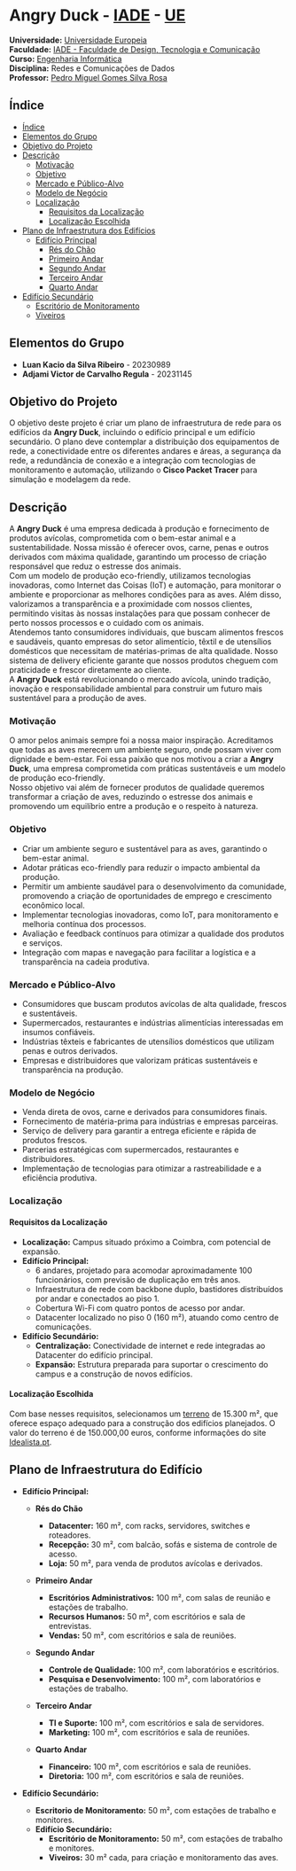 # Angry Duck - [IADE](https://www.iade.europeia.pt/) - [UE](https://www.europeia.pt/)

**Universidade:** [Universidade Europeia](https://www.europeia.pt/)   
**Faculdade:** [IADE - Faculdade de Design, Tecnologia e Comunicação](https://www.iade.europeia.pt/)  
**Curso:** [Engenharia Informática](https://www.iade.europeia.pt/licenciaturas/engenharia-informatica/)   
**Disciplina:** Redes e Comunicações de Dados  
**Professor:** [Pedro Miguel Gomes Silva Rosa](https://www.linkedin.com/in/pedro-mgs-rosa/?originalSubdomain=pt)

## Índice
- [Índice](#índice) 
- [Elementos do Grupo](#elementos-do-grupo)
- [Objetivo do Projeto](#objetivo-do-projeto)
- [Descrição](#descrição)
    - [Motivação](#motivação)
    - [Objetivo](#objetivo)
    - [Mercado e Público-Alvo](#mercado-e-público-alvo)
    - [Modelo de Negócio](#modelo-de-negócio)
    - [Localização](#localização)
        - [Requisitos da Localização](#requisitos-da-localização)
        - [Localização Escolhida](#localização-escolhida)
- [Plano de Infraestrutura dos Edifícios](#plano-de-infraestrutura-do-edifício)
    - [Edifício Principal](#edifício-principal)
        - [Rés do Chão](#rés-do-chão)
        - [Primeiro Andar](#primeiro-andar)
        - [Segundo Andar](#segundo-andar)
        - [Terceiro Andar](#terceiro-andar)
        - [Quarto Andar](#quarto-andar)
- [Edifício Secundário](#edifício-secundário)
    - [Escritório de Monitoramento](#escritório-de-monitoramento)
    - [Viveiros](#viveiros)

## Elementos do Grupo

- **Luan Kacio da Silva Ribeiro** - 20230989
- **Adjami Victor de Carvalho Regula** - 20231145

## Objetivo do Projeto

O objetivo deste projeto é criar um plano de infraestrutura de rede para os edifícios da **Angry Duck**, incluindo o edifício principal e um edifício secundário. O plano deve contemplar a distribuição dos equipamentos de rede, a conectividade entre os diferentes andares e áreas, a segurança da rede, a redundância de conexão e a integração com tecnologias de monitoramento e automação, utilizando o **Cisco Packet Tracer** para simulação e modelagem da rede.

## Descrição
A **Angry Duck** é uma empresa dedicada à produção e fornecimento de produtos avícolas, comprometida com o bem-estar animal e a sustentabilidade. Nossa missão é oferecer ovos, carne, penas e outros derivados com máxima qualidade, garantindo um processo de criação responsável que reduz o estresse dos animais.  
Com um modelo de produção eco-friendly, utilizamos tecnologias inovadoras, como Internet das Coisas (IoT) e automação, para monitorar o ambiente e proporcionar as melhores condições para as aves. Além disso, valorizamos a transparência e a proximidade com nossos clientes, permitindo visitas às nossas instalações para que possam conhecer de perto nossos processos e o cuidado com os animais.  
Atendemos tanto consumidores individuais, que buscam alimentos frescos e saudáveis, quanto empresas do setor alimentício, têxtil e de utensílios domésticos que necessitam de matérias-primas de alta qualidade. Nosso sistema de delivery eficiente garante que nossos produtos cheguem com praticidade e frescor diretamente ao cliente.  
A **Angry Duck** está revolucionando o mercado avícola, unindo tradição, inovação e responsabilidade ambiental para construir um futuro mais sustentável para a produção de aves.

### Motivação
O amor pelos animais sempre foi a nossa maior inspiração. Acreditamos que todas as aves merecem um ambiente seguro, onde possam viver com dignidade e bem-estar. Foi essa paixão que nos motivou a criar a **Angry Duck**, uma empresa comprometida com práticas sustentáveis e um modelo de produção eco-friendly.  
Nosso objetivo vai além de fornecer produtos de qualidade queremos transformar a criação de aves, reduzindo o estresse dos animais e promovendo um equilíbrio entre a produção e o respeito à natureza.

### Objetivo
- Criar um ambiente seguro e sustentável para as aves, garantindo o bem-estar animal.
- Adotar práticas eco-friendly para reduzir o impacto ambiental da produção.
- Permitir um ambiente saudável para o desenvolvimento da comunidade, promovendo a criação de oportunidades de emprego e crescimento econômico local.
- Implementar tecnologias inovadoras, como IoT, para monitoramento e melhoria contínua dos processos.
- Avaliação e feedback contínuos para otimizar a qualidade dos produtos e serviços.
- Integração com mapas e navegação para facilitar a logística e a transparência na cadeia produtiva.

### Mercado e Público-Alvo

- Consumidores que buscam produtos avícolas de alta qualidade, frescos e sustentáveis.
- Supermercados, restaurantes e indústrias alimentícias interessadas em insumos confiáveis.
- Indústrias têxteis e fabricantes de utensílios domésticos que utilizam penas e outros derivados.
- Empresas e distribuidores que valorizam práticas sustentáveis e transparência na produção.

### Modelo de Negócio

- Venda direta de ovos, carne e derivados para consumidores finais.  
- Fornecimento de matéria-prima para indústrias e empresas parceiras.  
- Serviço de delivery para garantir a entrega eficiente e rápida de produtos frescos.  
- Parcerias estratégicas com supermercados, restaurantes e distribuidores.  
- Implementação de tecnologias para otimizar a rastreabilidade e a eficiência produtiva.

### Localização

#### Requisitos da Localização  

- **Localização:** Campus situado próximo a Coimbra, com potencial de expansão.  
- **Edifício Principal:**  
  - 6 andares, projetado para acomodar aproximadamente 100 funcionários, com previsão de duplicação em três anos.  
  - Infraestrutura de rede com backbone duplo, bastidores distribuídos por andar e conectados ao piso 1.  
  - Cobertura Wi-Fi com quatro pontos de acesso por andar.  
  - Datacenter localizado no piso 0 (160 m²), atuando como centro de comunicações.  
- **Edifício Secundário:**  
  - **Centralização:** Conectividade de internet e rede integradas ao Datacenter do edifício principal.  
  - **Expansão:** Estrutura preparada para suportar o crescimento do campus e a construção de novos edifícios.  

#### Localização Escolhida  

Com base nesses requisitos, selecionamos um [terreno](https://www.idealista.pt/imovel/33768148/) de 15.300 m², que oferece espaço adequado para a construção dos edifícios planejados. O valor do terreno é de 150.000,00 euros, conforme informações do site [Idealista.pt](https://www.idealista.pt).

## Plano de Infraestrutura do Edifício

- **Edifício Principal:**  

    - **Rés do Chão**
        - **Datacenter:** 160 m², com racks, servidores, switches e roteadores.
        - **Recepção:** 30 m², com balcão, sofás e sistema de controle de acesso.
        - **Loja:** 50 m², para venda de produtos avícolas e derivados.

    - **Primeiro Andar**
        - **Escritórios Administrativos:** 100 m², com salas de reunião e estações de trabalho.
        - **Recursos Humanos:** 50 m², com escritórios e sala de entrevistas.
        - **Vendas:** 50 m², com escritórios e sala de reuniões.

    - **Segundo Andar**
        - **Controle de Qualidade:** 100 m², com laboratórios e escritórios.
        - **Pesquisa e Desenvolvimento:** 100 m², com laboratórios e estações de trabalho.

    - **Terceiro Andar**
        - **TI e Suporte:** 100 m², com escritórios e sala de servidores.
        - **Marketing:** 100 m², com escritórios e sala de reuniões.

    - **Quarto Andar**
        - **Financeiro:** 100 m², com escritórios e sala de reuniões.
        - **Diretoria:** 100 m², com escritórios e sala de reuniões.

- **Edifício Secundário:**
    - **Escritorio de Monitoramento:** 50 m², com estações de trabalho e monitores.
    - **Edifício Secundário:**
        - **Escritório de Monitoramento:** 50 m², com estações de trabalho e monitores.
        - **Viveiros:** 30 m² cada, para criação e monitoramento das aves.
